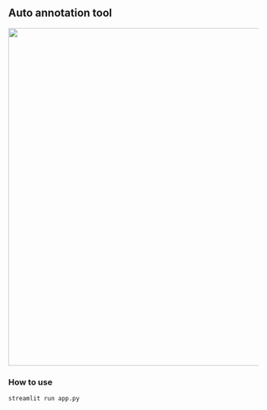 ## Auto annotation tool

<img src="./img/sample.mp4" width="680" />

### How to use
```bash
streamlit run app.py
```